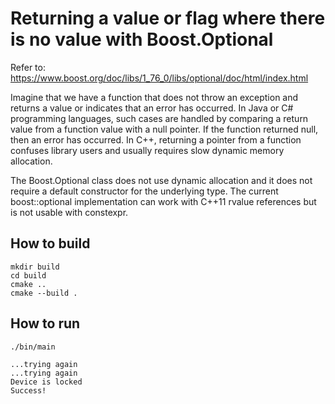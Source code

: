 # Returning a value or flag where there is no value with Boost.Optional
Refer to: https://www.boost.org/doc/libs/1_76_0/libs/optional/doc/html/index.html

Imagine that we have a function that does not throw an exception and returns a value or indicates that an error has occurred. In Java or C# programming languages, such cases are handled by comparing a return value from a function value with a null pointer. If the function returned null, then an error has occurred. In C++, returning a pointer from a function confuses library users and usually requires slow dynamic memory allocation.

The Boost.Optional class does not use dynamic allocation and it does not require a default constructor for the underlying type. The current boost::optional implementation can work with C++11 rvalue references but is not usable with constexpr.


## How to build
```
mkdir build
cd build
cmake ..
cmake --build .
```

## How to run
```
./bin/main

...trying again
...trying again
Device is locked
Success!
```
